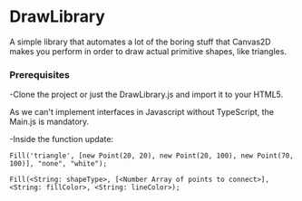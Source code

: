 # DrawLibrary

A simple library that automates a lot of the boring stuff that Canvas2D makes you perform in order to draw actual primitive shapes, like triangles.

### Prerequisites

-Clone the project or just the DrawLibrary.js and import it to your HTML5.


As we can't implement interfaces in Javascript without TypeScript, the Main.js is mandatory.

-Inside the function update:
```
Fill('triangle', [new Point(20, 20), new Point(20, 100), new Point(70, 100)], "none", "white");

Fill(<String: shapeType>, [<Number Array of points to connect>], <String: fillColor>, <String: lineColor>);
```



